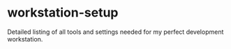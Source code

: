 # workstation-setup
Detailed listing of all tools and settings needed for my perfect development workstation.
